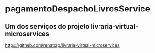 # pagamentoDespachoLivrosService

## Um dos serviços do projeto livraria-virtual-microservices

https://github.com/renatorp/livraria-virtual-microservices
